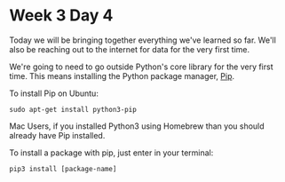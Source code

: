 Week 3 Day 4
============

Today we will be bringing together everything we've learned so far. We'll also be reaching out to the internet for data for the very first time. 

We're going to need to go outside Python's core library for the very first time. This means installing the Python package manager, [Pip](https://en.wikipedia.org/wiki/Pip_(package_manager)).

To install Pip on Ubuntu:

`sudo apt-get install python3-pip`

Mac Users, if you installed Python3 using Homebrew than you should already have Pip installed.

To install a package with pip, just enter in your terminal:

`pip3 install [package-name]`

